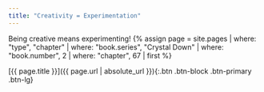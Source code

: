 ```yaml
---
title: "Creativity = Experimentation"
---
```

Being creative means experimenting!
{% assign page = site.pages
  | where: "type", "chapter"
  | where: "book.series", "Crystal Down"
  | where: "book.number", 2
  | where: "chapter", 67
  | first %}

[{{ page.title }}]({{ page.url | absolute_url }}){:.btn .btn-block .btn-primary .btn-lg}
<!--more-->
